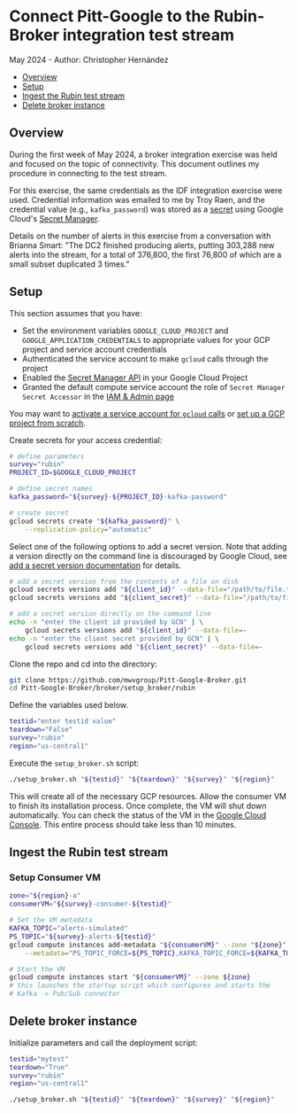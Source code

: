 # Connect Pitt-Google to the Rubin-Broker integration test stream

May 2024 - Author: Christopher Hernández

- [Overview](#overview)
- [Setup](#setup)
- [Ingest the Rubin test stream](#ingest-the-rubin-test-stream)
- [Delete broker instance](#delete-broker-instance)

## Overview

During the first week of May 2024, a broker integration exercise was held and focused on the topic of connectivity.
This document outlines my procedure in connecting to the test stream.

For this exercise, the same credentials as the IDF integration exercise were used. Credential information was emailed
to me by Troy Raen, and the credential value (e.g., `kafka_password`) was stored as a
[secret](https://cloud.google.com/secret-manager/docs/overview#secret) using Google Cloud's
[Secret Manager](https://cloud.google.com/secret-manager/docs/overview).

Details on the number of alerts in this exercise from a conversation with Brianna Smart:
"The DC2 finished producing alerts, putting 303,288 new alerts into the stream, for a total of 376,800, the first
76,800 of which are a small subset duplicated 3 times."

## Setup

This section assumes that you have:

- Set the environment variables `GOOGLE_CLOUD_PROJECT` and `GOOGLE_APPLICATION_CREDENTIALS` to appropriate values for
your GCP project and service account credentials
- Authenticated the service account to make `gcloud` calls through the project
- Enabled the [Secret Manager API](https://cloud.google.com/secret-manager/docs/configuring-secret-manager#enable_api)
in your Google Cloud Project
- Granted the default compute service account the role of `Secret Manager Secret Accessor` in the
[IAM & Admin page](https://console.cloud.google.com/iam-admin)

You may want to
[activate a service account for `gcloud` calls](https://pitt-broker.readthedocs.io/en/u-tjr-workingnotes/working-notes/troyraen/service-account.html#switch-the-service-account-your-api-calls-use)
or
[set up a GCP project from scratch](https://pitt-broker.readthedocs.io/en/latest/broker/run-a-broker-instance/initial-setup.html#setup-local-environment).

Create secrets for your access credential:

```bash
# define parameters
survey="rubin"
PROJECT_ID=$GOOGLE_CLOUD_PROJECT

# define secret names
kafka_password="${survey}-${PROJECT_ID}-kafka-password"

# create secret
gcloud secrets create "${kafka_password}" \
    --replication-policy="automatic"
```

Select one of the following options to add a secret version. Note that adding a version directly on the command line is
discouraged by Google Cloud, see
[add a secret version documentation](https://cloud.google.com/secret-manager/docs/add-secret-version#add-secret-version)
for details.

```bash
# add a secret version from the contents of a file on disk
gcloud secrets versions add "${client_id}" --data-file="/path/to/file.txt"
gcloud secrets versions add "${client_secret}" --data-file="/path/to/file.txt"

# add a secret version directly on the command line
echo -n "enter the client id provided by GCN" | \
    gcloud secrets versions add "${client_id}" --data-file=-
echo -n "enter the client secret provided by GCN" | \
    gcloud secrets versions add "${client_secret}" --data-file=-
```

Clone the repo and cd into the directory:

```bash
git clone https://github.com/mwvgroup/Pitt-Google-Broker.git
cd Pitt-Google-Broker/broker/setup_broker/rubin
```

Define the variables used below.

```bash
testid="enter testid value"
teardown="False"
survey="rubin"
region="us-central1"
```

Execute the `setup_broker.sh` script:

```bash
./setup_broker.sh "${testid}" "${teardown}" "${survey}" "${region}"
```

This will create all of the necessary GCP resources. Allow the consumer VM to finish its installation process. Once
complete, the VM will shut down automatically. You can check the status of the VM in the
[Google Cloud Console](https://console.cloud.google.com/compute). This entire process should take less than 10 minutes.

## Ingest the Rubin test stream

### Setup Consumer VM

```bash
zone="${region}-a"
consumerVM="${survey}-consumer-${testid}"

# Set the VM metadata
KAFKA_TOPIC="alerts-simulated"
PS_TOPIC="${survey}-alerts-${testid}"
gcloud compute instances add-metadata "${consumerVM}" --zone "${zone}" \
    --metadata="PS_TOPIC_FORCE=${PS_TOPIC},KAFKA_TOPIC_FORCE=${KAFKA_TOPIC}"

# Start the VM
gcloud compute instances start "${consumerVM}" --zone ${zone}
# this launches the startup script which configures and starts the
# Kafka -> Pub/Sub connector
```

## Delete broker instance

Initialize parameters and call the deployment script:

```bash
testid="mytest"
teardown="True"
survey="rubin"
region="us-central1"

./setup_broker.sh "${testid}" "${teardown}" "${survey}" "${region}"
```

